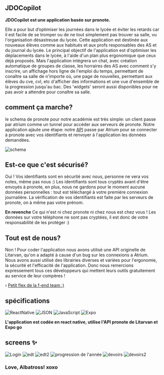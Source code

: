 ## JDOCopilot
**JDOCopilot est une application basée sur pronote.**

Elle a pour but d’optimiser les journées dans le lycée et éviter les retards car il est facile de se tromper ou de ne tout simplement pas trouver sa salle, vu l'organisation désastreuse du lycée. 
Cette application est destinée aux nouveaux élèves comme aux habitués et aux profs responsables des AS et du journal du lycée.
Le principal objectif de l'application est d'optimiser les déplacements dans le lycée, à l'aide d'un plan plus ergonomique que ceux déjà proposés. Mais l'application intégrera un chat, avec création automatique de groupes de classe,
les horraires des AS avec comment s'y inscrire, un affichage hors ligne de l'emploi du temps, permettant de conaître sa salle de n'importe où, une page de nouvelles, permettant
aux élèves du cve, cvl, etc d'afficher des informations et une vue d'ensemble de la progression jusqu'au bac. Des 'widgets' seront aussi disponibles pour ne pas avoir a attendre pour conaître sa salle.

## comment ça marche?

le schema de pronote pour notre académie est très simple:
un client passe par atrium comme un tunnel pour accéder aux serveurs de pronote.
Notre application ajàute une étape:
notre [API](https://github.com/tidic84/JDOCopilot-api) passe par Atrium pour se connecter à pronote avec vos identifiants et renvoyer à l'application les données demandées.

![schema](https://media.discordapp.net/attachments/657940718186266645/1062467312961192076/image.png?width=1119&height=586)

## Est-ce que c'est sécurisé?

Oui ! Vos identifiants sont en sécurité avec nous, personne ne vera vos notes, même pas nous :)
Les identifiants sont tous cryptés avant d'être envoyés à pronote, en plus, nous ne gardons pour le moment aucune données personnelles : tout est téléchargé à votre première connexion journalière. La vérification de vos identifiants est faite par les serveurs de pronote, on à même pas votre prénom.

**En revenche**
Ce qui n'est ni chez pronote ni chez nous est chez vous !
Les données sur votre téléphone ne sont pas cryptées, il est donc de votre responsabilité de les protéger :)


## Tout est de nous?

Non ! Pour coder l'application nous avons utilisé une API originelle de Litarvan, qu'on a adapté à cause d'un bug sur les connexions a Atrium.
Nous avons aussi utilisé des librairies diverses et variées pour l'ergonomie, la sécurité et l'efficacité de l'application.
Donc nous remercions expressement tous ces développeurs qui mettent leurs outils gratuitement au service de leur compères ! 

› [Petit flex de la f-end team :)](https://www.npmjs.com/package/basic-pp)


## spécifications
![ReactNative](https://img.shields.io/static/v1?label=&message=React%20Native&color=grey&logo=react) ![JSON](https://img.shields.io/static/v1?label=&message=JSON&color=yellowgreen&logo=json) ![JavaScript](https://img.shields.io/static/v1?label=&message=JavaScript&color=grey&logo=javascript) ![Expo](https://img.shields.io/static/v1?label=&message=Expo%20Go&color=blue&logo=expo)

**L'application est codée en react native, utilise l'API pronote de Litarvan et Expo go**


## screens :sparkles:
![Login](https://media.discordapp.net/attachments/657940718186266645/1062448523439771669/Screenshot_1673377835.png?width=285&height=586) ![edt](https://media.discordapp.net/attachments/1051199896239218849/1062445353560973312/Screenshot_1673377056.png?width=285&height=586) ![edt2](https://media.discordapp.net/attachments/1051199896239218849/1062445353875542087/Screenshot_1673377060.png?width=285&height=586) ![progression de l'année](https://media.discordapp.net/attachments/657940718186266645/1061927807099338752/Screenshot_1673199363.png?width=285&height=586) ![devoirs](https://media.discordapp.net/attachments/1051199896239218849/1062445352885686424/Screenshot_1673377018.png?width=285&height=586) ![devoirs2](https://media.discordapp.net/attachments/1051199896239218849/1062445353229635694/Screenshot_1673377038.png?width=285&height=586)


### Love, Albatross! xoxo
